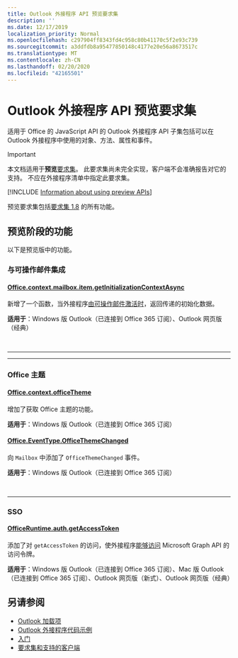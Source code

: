 ```yaml
---
title: Outlook 外接程序 API 预览要求集
description: ''
ms.date: 12/17/2019
localization_priority: Normal
ms.openlocfilehash: c297904ff8343fd4c958c80b41170c5f2e93c739
ms.sourcegitcommit: a3ddfdb8a95477850148c4177e20e56a8673517c
ms.translationtype: MT
ms.contentlocale: zh-CN
ms.lasthandoff: 02/20/2020
ms.locfileid: "42165501"
---
```

# <a name="outlook-add-in-api-preview-requirement-set"></a>Outlook 外接程序 API 预览要求集

适用于 Office 的 JavaScript API 的 Outlook 外接程序 API 子集包括可以在 Outlook 外接程序中使用的对象、方法、属性和事件。

> [!IMPORTANT]
> 本文档适用于**预览**[要求集](/office/dev/add-ins/reference/requirement-sets/outlook-api-requirement-sets)。 此要求集尚未完全实现，客户端不会准确报告对它的支持。 不应在外接程序清单中指定此要求集。

[!INCLUDE [Information about using preview APIs](../../../includes/using-preview-apis-host.md)]

预览要求集包括[要求集 1.8](../requirement-set-1.8/outlook-requirement-set-1.8.md) 的所有功能。

## <a name="features-in-preview"></a>预览阶段的功能

以下是预览版中的功能。

### <a name="integration-with-actionable-messages"></a>与可操作邮件集成

#### <a name="officecontextmailboxitemgetinitializationcontextasync"></a>[Office.context.mailbox.item.getInitializationContextAsync](office.context.mailbox.item.md#methods)

新增了一个函数，当外接程序[由可操作邮件激活时](/outlook/actionable-messages/invoke-add-in-from-actionable-message)，返回传递的初始化数据。

**适用于**：Windows 版 Outlook（已连接到 Office 365 订阅）、Outlook 网页版（经典）

<br>

---

---

### <a name="office-theme"></a>Office 主题

#### <a name="officecontextofficetheme"></a>[Office.context.officeTheme](/javascript/api/office/office.context#officetheme)

增加了获取 Office 主题的功能。

**适用于**：Windows 版 Outlook（已连接到 Office 365 订阅）

#### <a name="officeeventtypeofficethemechanged"></a>[Office.EventType.OfficeThemeChanged](/javascript/api/office/office.eventtype)

向 `Mailbox` 中添加了 `OfficeThemeChanged` 事件。

**适用于**：Windows 版 Outlook（已连接到 Office 365 订阅）

<br>

---

### <a name="sso"></a>SSO

#### <a name="officeruntimeauthgetaccesstoken"></a>[OfficeRuntime.auth.getAccessToken](/office/dev/add-ins/develop/sso-in-office-add-ins#sso-api-reference)

添加了对 `getAccessToken` 的访问，使外接程序[能够访问](../../../outlook/authenticate-a-user-with-an-sso-token.md) Microsoft Graph API 的访问令牌。

**适用于**：Windows 版 Outlook（已连接到 Office 365 订阅）、Mac 版 Outlook（已连接到 Office 365 订阅）、Outlook 网页版（新式）、Outlook 网页版（经典）

## <a name="see-also"></a>另请参阅

- [Outlook 加载项](../../../outlook/outlook-add-ins-overview.md)
- [Outlook 外接程序代码示例](https://developer.microsoft.com/outlook/gallery/?filterBy=Outlook,Samples,Add-ins)
- [入门](../../../quickstarts/outlook-quickstart.md)
- [要求集和支持的客户端](../../requirement-sets/outlook-api-requirement-sets.md)
